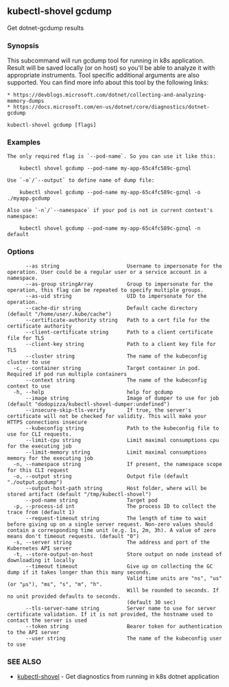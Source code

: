 ## kubectl-shovel gcdump

Get dotnet-gcdump results

### Synopsis

This subcommand will run gcdump tool for running in k8s application.
Result will be saved locally (or on host) so you'll be able to analyze it with appropriate instruments.
Tool specific additional arguments are also supported.
You can find more info about this tool by the following links:

	* https://devblogs.microsoft.com/dotnet/collecting-and-analyzing-memory-dumps
	* https://docs.microsoft.com/en-us/dotnet/core/diagnostics/dotnet-gcdump

```
kubectl-shovel gcdump [flags]
```

### Examples

```
The only required flag is `--pod-name`. So you can use it like this:

	kubectl shovel gcdump --pod-name my-app-65c4fc589c-gznql

Use `-o`/`--output` to define name of dump file:

	kubectl shovel gcdump --pod-name my-app-65c4fc589c-gznql -o ./myapp.gcdump

Also use `-n`/`--namespace` if your pod is not in current context's namespace:

	kubectl shovel gcdump --pod-name my-app-65c4fc589c-gznql -n default
```

### Options

```
      --as string                      Username to impersonate for the operation. User could be a regular user or a service account in a namespace.
      --as-group stringArray           Group to impersonate for the operation, this flag can be repeated to specify multiple groups.
      --as-uid string                  UID to impersonate for the operation.
      --cache-dir string               Default cache directory (default "/home/user/.kube/cache")
      --certificate-authority string   Path to a cert file for the certificate authority
      --client-certificate string      Path to a client certificate file for TLS
      --client-key string              Path to a client key file for TLS
      --cluster string                 The name of the kubeconfig cluster to use
  -c, --container string               Target container in pod. Required if pod run multiple containers
      --context string                 The name of the kubeconfig context to use
  -h, --help                           help for gcdump
      --image string                   Image of dumper to use for job (default "dodopizza/kubectl-shovel-dumper:undefined")
      --insecure-skip-tls-verify       If true, the server's certificate will not be checked for validity. This will make your HTTPS connections insecure
      --kubeconfig string              Path to the kubeconfig file to use for CLI requests.
      --limit-cpu string               Limit maximal consumptions cpu for the executing job
      --limit-memory string            Limit maximal consumptions memory for the executing job
  -n, --namespace string               If present, the namespace scope for this CLI request
  -o, --output string                  Output file (default "./output.gcdump")
      --output-host-path string        Host folder, where will be stored artifact (default "/tmp/kubectl-shovel")
      --pod-name string                Target pod
  -p, --process-id int                 The process ID to collect the trace from (default 1)
      --request-timeout string         The length of time to wait before giving up on a single server request. Non-zero values should contain a corresponding time unit (e.g. 1s, 2m, 3h). A value of zero means don't timeout requests. (default "0")
  -s, --server string                  The address and port of the Kubernetes API server
  -t, --store-output-on-host           Store output on node instead of downloading it locally
      --timeout timeout                Give up on collecting the GC dump if it takes longer than this many seconds.
                                       Valid time units are "ns", "us" (or "µs"), "ms", "s", "m", "h".
                                       Will be rounded to seconds. If no unit provided defaults to seconds.
                                       (default 30 sec)
      --tls-server-name string         Server name to use for server certificate validation. If it is not provided, the hostname used to contact the server is used
      --token string                   Bearer token for authentication to the API server
      --user string                    The name of the kubeconfig user to use
```

### SEE ALSO

* [kubectl-shovel](kubectl-shovel.md)	 - Get diagnostics from running in k8s dotnet application


